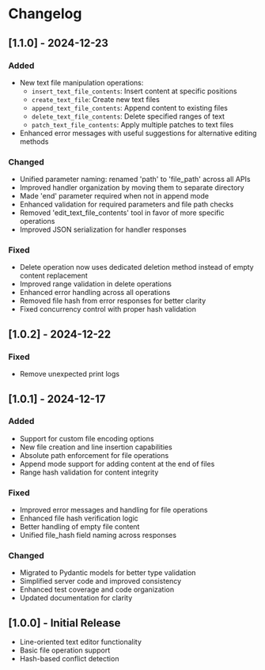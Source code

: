 # Changelog

## [1.1.0] - 2024-12-23

### Added

- New text file manipulation operations:
  - `insert_text_file_contents`: Insert content at specific positions
  - `create_text_file`: Create new text files
  - `append_text_file_contents`: Append content to existing files
  - `delete_text_file_contents`: Delete specified ranges of text
  - `patch_text_file_contents`: Apply multiple patches to text files
- Enhanced error messages with useful suggestions for alternative editing methods

### Changed

- Unified parameter naming: renamed 'path' to 'file_path' across all APIs
- Improved handler organization by moving them to separate directory
- Made 'end' parameter required when not in append mode
- Enhanced validation for required parameters and file path checks
- Removed 'edit_text_file_contents' tool in favor of more specific operations
- Improved JSON serialization for handler responses

### Fixed

- Delete operation now uses dedicated deletion method instead of empty content replacement
- Improved range validation in delete operations
- Enhanced error handling across all operations
- Removed file hash from error responses for better clarity
- Fixed concurrency control with proper hash validation

## [1.0.2] - 2024-12-22

### Fixed

- Remove unexpected print logs

## [1.0.1] - 2024-12-17

### Added

- Support for custom file encoding options
- New file creation and line insertion capabilities
- Absolute path enforcement for file operations
- Append mode support for adding content at the end of files
- Range hash validation for content integrity

### Fixed

- Improved error messages and handling for file operations
- Enhanced file hash verification logic
- Better handling of empty file content
- Unified file_hash field naming across responses

### Changed

- Migrated to Pydantic models for better type validation
- Simplified server code and improved consistency
- Enhanced test coverage and code organization
- Updated documentation for clarity

## [1.0.0] - Initial Release

- Line-oriented text editor functionality
- Basic file operation support
- Hash-based conflict detection
